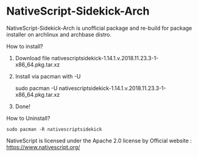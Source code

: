 # NativeScript-Sidekick-Arch

NativeScript-Sidekick-Arch is unofficial package and re-build for package installer on archlinux and archbase distro.


How to install?

1. Download file nativescriptsidekick-1.14.1.v.2018.11.23.3-1-x86_64.pkg.tar.xz

2. Install via pacman with -U

    sudo pacman -U nativescriptsidekick-1.14.1.v.2018.11.23.3-1-x86_64.pkg.tar.xz

3. Done!


How to Uninstall?

    sudo pacman -R nativescriptsidekick

NativeScript is licensed under the Apache 2.0 license by Official website : https://www.nativescript.org/
